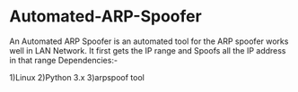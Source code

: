 # Automated-ARP-Spoofer
An Automated ARP Spoofer is an automated tool for the ARP spoofer works well in LAN Network. It first gets the IP range and Spoofs 
all the IP address in that range
Dependencies:-

1)Linux
2)Python 3.x
3)arpspoof tool
